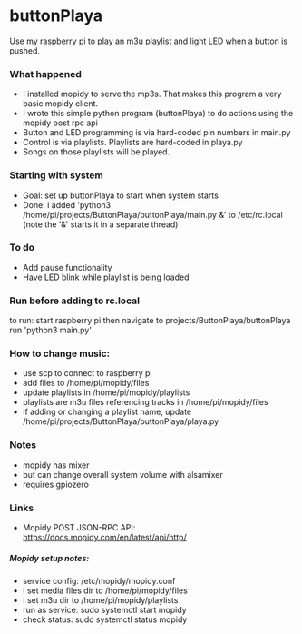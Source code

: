 # buttonPlaya
Use my raspberry pi to play an m3u playlist and light LED when a button is pushed.

### What happened
- I installed mopidy to serve the mp3s. That makes this program a very basic mopidy client.
- I wrote this simple python program (buttonPlaya) to do actions using the mopidy post rpc api
- Button and LED programming is via hard-coded pin numbers in main.py
- Control is via playlists. Playlists are hard-coded in playa.py
- Songs on those playlists will be played.

### Starting with system
- Goal: set up buttonPlaya to start when system starts
- Done: i added 'python3 /home/pi/projects/ButtonPlaya/buttonPlaya/main.py &' to /etc/rc.local
(note the '&' starts it in a separate thread)

### To do
- Add pause functionality
- Have LED blink while playlist is being loaded

### Run before adding to rc.local
to run: start raspberry pi
then navigate to projects/ButtonPlaya/buttonPlaya
run 'python3 main.py'

### How to change music:
- use scp to connect to raspberry pi
- add files to /home/pi/mopidy/files
- update playlists in /home/pi/mopidy/playlists
- playlists are m3u files referencing tracks in /home/pi/mopidy/files
- if adding or changing a playlist name, update /home/pi/projects/ButtonPlaya/buttonPlaya/playa.py

### Notes
- mopidy has mixer
- but can change overall system volume with alsamixer
- requires gpiozero

### Links
- Mopidy POST JSON-RPC API: https://docs.mopidy.com/en/latest/api/http/

##### Mopidy setup notes:
- service config: /etc/mopidy/mopidy.conf
- i set media files dir to /home/pi/mopidy/files
- i set m3u dir to /home/pi/mopidy/playlists
- run as service: sudo systemctl start mopidy
- check status: sudo systemctl status mopidy